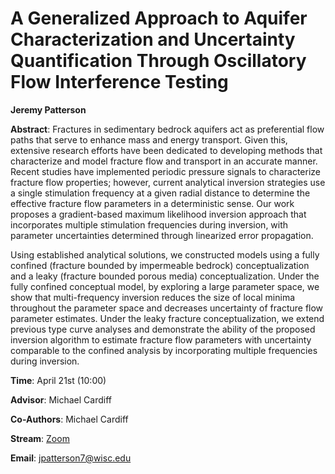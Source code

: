 # A Generalized Approach to Aquifer Characterization and Uncertainty Quantification Through Oscillatory Flow Interference Testing

**Jeremy Patterson**

**Abstract**: Fractures in sedimentary bedrock aquifers act as preferential flow paths that serve to enhance mass and energy transport. Given this, extensive research efforts have been dedicated to developing methods that characterize and model fracture flow and transport in an accurate manner. Recent studies have implemented periodic pressure signals to characterize fracture flow properties; however, current analytical inversion strategies use a single stimulation frequency at a given radial distance to determine the effective fracture flow parameters in a deterministic sense. Our work proposes a gradient-based maximum likelihood inversion approach that incorporates multiple stimulation frequencies during inversion, with parameter uncertainties determined through linearized error propagation.   

Using established analytical solutions, we constructed models using a fully confined (fracture bounded by impermeable bedrock) conceptualization and a leaky (fracture bounded porous media) conceptualization. Under the fully confined conceptual model, by exploring a large parameter space, we show that multi-frequency inversion reduces the size of local minima throughout the parameter space and decreases uncertainty of fracture flow parameter estimates. Under the leaky fracture conceptualization, we extend previous type curve analyses and demonstrate the ability of the proposed inversion algorithm to estimate fracture flow parameters with uncertainty comparable to the confined analysis by incorporating multiple frequencies during inversion.


**Time**:   April 21st (10:00)

**Advisor**: Michael Cardiff

**Co-Authors**: Michael Cardiff

**Stream**: [Zoom](https://uwmadison.zoom.us/j/99393574894)

**Email**: [jpatterson7@wisc.edu](mailto:jpatterson7@wisc.edu)

